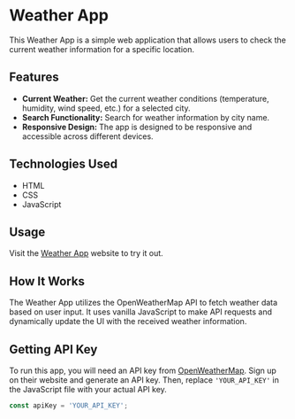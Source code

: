 # Weather App

This Weather App is a simple web application that allows users to check the current weather information for a specific location.

## Features

- **Current Weather:** Get the current weather conditions (temperature, humidity, wind speed, etc.) for a selected city.
- **Search Functionality:** Search for weather information by city name.
- **Responsive Design:** The app is designed to be responsive and accessible across different devices.

## Technologies Used

- HTML
- CSS
- JavaScript

## Usage

Visit the [Weather App](https://khafaji-ahmed.github.io/weather/) website to try it out.

## How It Works

The Weather App utilizes the OpenWeatherMap API to fetch weather data based on user input. It uses vanilla JavaScript to make API requests and dynamically update the UI with the received weather information.

## Getting API Key

To run this app, you will need an API key from [OpenWeatherMap](https://openweathermap.org/api). Sign up on their website and generate an API key. Then, replace `'YOUR_API_KEY'` in the JavaScript file with your actual API key.

```javascript
const apiKey = 'YOUR_API_KEY';
